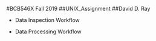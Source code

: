 #BCB546X Fall 2019
##UNIX_Assignment
##David D. Ray

* Data Inspection Workflow

* Data Processing Workflow



